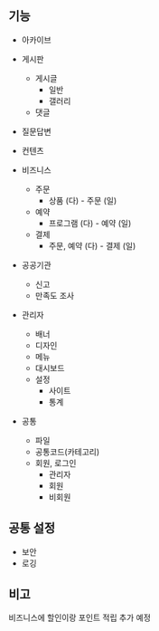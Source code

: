 ## 기능

- 아카이브
- 게시판
    - 게시글
        - 일반
        - 갤러리
    - 댓글
- 질문답변
- 컨텐츠
- 비즈니스
    - 주문
        - 상품 (다) - 주문 (일)
    - 예약
        - 프로그램 (다) - 예약 (일)
    - 결제
        - 주문, 예약 (다) - 결제 (일)
- 공공기관
    - 신고
    - 만족도 조사

- 관리자
    - 배너
    - 디자인
    - 메뉴
    - 대시보드
  - 설정
      - 사이트
      - 통계

- 공통
    - 파일
    - 공통코드(카테고리)
    - 회원, 로그인
        - 관리자
        - 회원
        - 비회원

## 공통 설정

- 보안
- 로깅

## 비고

비즈니스에 할인이랑 포인트 적립 추가 예정